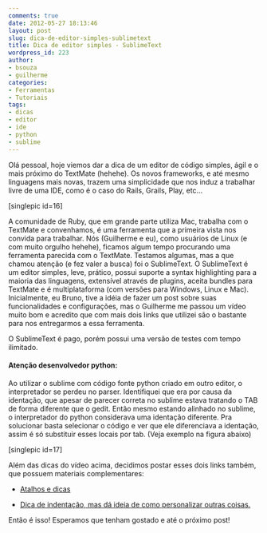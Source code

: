 ```yaml
---
comments: true
date: 2012-05-27 18:13:46
layout: post
slug: dica-de-editor-simples-sublimetext
title: Dica de editor simples - SublimeText
wordpress_id: 223
author:
- bsouza
- guilherme
categories:
- Ferramentas
- Tutoriais
tags:
- dicas
- editor
- ide
- python
- sublime
---
```


Olá pessoal, hoje viemos dar a dica de um editor de código simples, ágil e o mais próximo do TextMate (hehehe). Os novos frameworks, e até mesmo linguagens mais novas, trazem uma simplicidade que nos induz a trabalhar livre de uma IDE, como é o caso do Rails, Grails, Play, etc... 

[singlepic id=16]

A comunidade de Ruby, que em grande parte utiliza Mac, trabalha com o TextMate e convenhamos, é uma ferramenta que a primeira vista nos convida para trabalhar. Nós (Guilherme e eu), como usuários de Linux (e com muito orgulho hehehe), ficamos algum tempo procurando uma ferramenta parecida com o TextMate. Testamos algumas, mas a que chamou atenção (e fez valer a busca) foi o SublimeText. O SublimeText é um editor simples, leve, prático, possui suporte a syntax highlighting para a maioria das linguagens, extensível através de plugins, aceita bundles para TextMate e é multiplataforma (com versões para Windows, Linux e Mac). Inicialmente, eu Bruno, tive a idéia de fazer um post sobre suas funcionalidades e configurações, mas o Guilherme me passou um vídeo muito bom e acredito que com mais dois links que utilizei são o bastante para nos entregarmos a essa ferramenta.



O SublimeText é pago, porém possui uma versão de testes com tempo ilimitado.

  






#### Atenção desenvolvedor python:


Ao utilizar o sublime com código fonte python criado em outro editor, o interpretador se perdeu no parser. Identifiquei que era por causa da identação, que apesar de parecer correta no sublime estava tratando o TAB de forma diferente que o gedit. Então mesmo estando alinhado no sublime, o interpretador do python considerava uma identação diferente. Pra solucionar basta selecionar o código e ver que ele diferenciava a identação, assim é só substituir esses locais por tab.
(Veja exemplo na figura abaixo)


[singlepic id=17]

Além das dicas do vídeo acima, decidimos postar esses dois links também, que possuem materiais complementares:




	
  * [Atalhos e dicas](http://net.tutsplus.com/tutorials/tools-and-tips/sublime-text-2-tips-and-tricks/)

	
  * [Dica de indentação, mas dá ideia de como personalizar outras coisas.](http://www.sublimetext.com/docs/2/indentation.html)



Então é isso! Esperamos que tenham gostado e até o próximo post!
